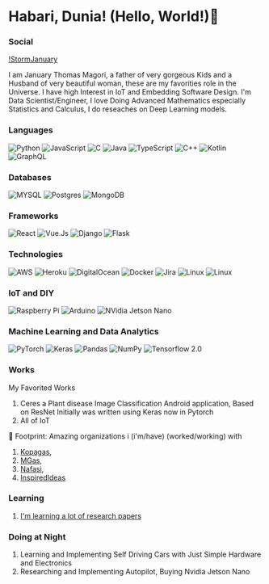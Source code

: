 # Habari, Dunia! (Hello, World!)👋

### Social
[!StormJanuary](https://img.shields.io/badge/<handle>%20-%231DA1F2.svg?&style=for-the-badge&logo=Twitter&logoColor=white)

I am January Thomas Magori, a father of very gorgeous Kids and a Husband of very beautiful woman, these are my favorities role in the Universe.
I have high Interest in IoT and Embedding Software Design. I'm Data Scientist/Engineer, I love Doing Advanced Mathematics especially Statistics and Calculus, I do reseaches on Deep Learning models.

### Languages

![Python](https://img.shields.io/badge/python%20-%2314354C.svg?&style=for-the-badge&logo=python&logoColor=white)
![JavaScript](https://img.shields.io/badge/javascript%20-%23323330.svg?&style=for-the-badge&logo=javascript&logoColor=%23F7DF1E)
![C](https://img.shields.io/badge/c%20-%2300599C.svg?&style=for-the-badge&logo=c&logoColor=white)
![Java](https://img.shields.io/badge/java-%23ED8B00.svg?&style=for-the-badge&logo=java&logoColor=white)
![TypeScript](https://img.shields.io/badge/typescript%20-%23007ACC.svg?&style=for-the-badge&logo=typescript&logoColor=white)
![C++](https://img.shields.io/badge/c++%20-%2300599C.svg?&style=for-the-badge&logo=c%2B%2B&ogoColor=white)
![Kotlin](https://img.shields.io/badge/kotlin-%230095D5.svg?&style=for-the-badge&logo=kotlin&logoColor=white)
![GraphQL](https://img.shields.io/badge/-GraphQL-E10098?style=for-the-badge&logo=graphq)

### Databases

![MYSQL](https://img.shields.io/badge/mysql-%2300f.svg?&style=for-the-badge&logo=mysql&logoColor=white)
![Postgres](https://img.shields.io/badge/postgres-%23316192.svg?&style=for-the-badge&logo=postgresql&logoColor=white)
![MongoDB](https://img.shields.io/badge/MongoDB-%234ea94b.svg?&style=for-the-badge&logo=mongodb&logoColor=white)

### Frameworks

![React](https://img.shields.io/badge/react%20-%2320232a.svg?&style=for-the-badge&logo=react&logoColor=%2361DAFB)
![Vue.Js](https://img.shields.io/badge/vuejs%20-%2335495e.svg?&style=for-the-badge&logo=vue.js&logoColor=%234FC08D)
![Django](https://img.shields.io/badge/django%20-%23092E20.svg?&style=for-the-badge&logo=django&logoColor=white)
![Flask](https://img.shields.io/badge/flask%20-%23000.svg?&style=for-the-badge&logo=flask&logoColor=white)

### Technologies

![AWS](https://img.shields.io/badge/AWS%20-%23FF9900.svg?&style=for-the-badge&logo=amazon-aws&logoColor=white)
![Heroku](https://img.shields.io/badge/heroku%20-%23430098.svg?&style=for-the-badge&logo=heroku&logoColor=white)
![DigitalOcean](https://img.shields.io/badge/DigitalOcean-%230167ff.svg?&style=for-the-badge&logo=digitalOcean&logoColor=white)
![Docker](https://img.shields.io/badge/docker%20-%230db7ed.svg?&style=for-the-badge&logo=docker&logoColor=white)
![Jira](https://img.shields.io/badge/-Jira-000?&logo=Jira-Software&logoColor=0052CC)
![Linux](https://img.shields.io/badge/-Linux-000?&logo=Linux&logoColor=FCC624)
![Linux](https://img.shields.io/badge/-Linux-000?&style=for-the-badge&logo=Linuxk&logoColor=white)

### IoT and DIY

![Raspberry Pi](https://img.shields.io/badge/-Raspberry%20Pi-C51A4A?style=for-the-badge&logo=Raspberry-Pi)
![Arduino](https://img.shields.io/badge/-Arduino-00979D?style=for-the-badge&logo=Arduino&logoColor=white)
![NVidia Jetson Nano](https://img.shields.io/badge/nVIDIA%20-%2376B900.svg?&style=for-the-badge&logo=nVIDIA&logoColor=white)

### Machine Learning and Data Analytics

![PyTorch](https://img.shields.io/badge/PyTorch%20-%23EE4C2C.svg?&style=for-the-badge&logo=PyTorch&logoColor=white)
![Keras](https://img.shields.io/badge/Keras%20-%23D00000.svg?&style=for-the-badge&logo=Keras&logoColor=white)
![Pandas](https://img.shields.io/badge/pandas%20-%23150458.svg?&style=for-the-badge&logo=pandas&logoColor=white)
![NumPy](https://img.shields.io/badge/numpy%20-%23013243.svg?&style=for-the-badge&logo=numpy&logoColor=white)
![Tensorflow 2.0](https://img.shields.io/badge/TensorFlow%20-%23FF6F00.svg?&style=for-the-badge&logo=TensorFlow&logoColor=white)

### Works
My Favorited Works
   1. Ceres a Plant disease Image Classification Android application, Based on ResNet Initially was written using Keras now in Pytorch
   2. All of IoT
   
👣 Footprint: Amazing organizations i (i'm/have) (worked/working) with 
   1. [Kopagas](http://kopagas.com/), 
   2. [MGas](https://mgas.ke/), 
   3. [Nafasi](https://github.com/Nafasi-Technology), 
   4. [InspiredIdeas](http://inspiredideas.io/)
### Learning
   1. [I'm learning a lot of research papers](https://arxiv.org/)
  

### Doing at Night
   1. Learning and Implementing Self Driving Cars with Just Simple Hardware and Electronics
   2. Researching and Implementing Autopilot, Buying Nvidia Jetson Nano
  
